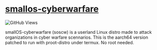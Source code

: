 # [smallos-cyberwarfare](https://github.com/smallOS-cyberwarfare/smallOS-cyberwarfare)



![GitHub Views](https://komarev.com/ghpvc/?username=smallOS-cyberwarfare&color=05C605)


<!-- ![Top Langs](https://github-readme-stats.vercel.app/api/top-langs/?username=smallOS-cyberwarfare&langs_count=10)
-->

smallOS-cyberwarfare (soscw) is a userland Linux distro made to attack organizations in cyber warfare scennarios.
This is the aarch64 version patched to run with proot-distro under termux. No root needed.
